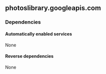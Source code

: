 ## photoslibrary.googleapis.com

### Dependencies

#### Automatically enabled services

None

#### Reverse dependencies

None
